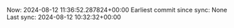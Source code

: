 Now: 2024-08-12 11:36:52.287824+00:00 Earliest commit since sync: None Last sync: 2024-08-12 10:32:32+00:00
